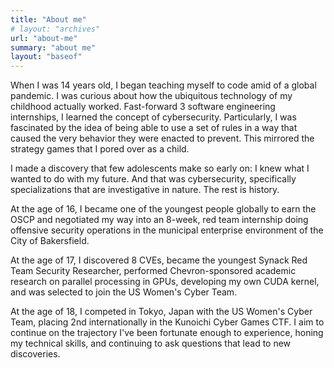 ```yaml
---
title: "About me"
# layout: "archives"
url: "about-me"
summary: "about me"
layout: "baseof"
---
```


When I was 14 years old, I began teaching myself to code amid of a global pandemic. I was curious about how the ubiquitous technology of my childhood actually worked. Fast-forward 3 software engineering internships, I learned the concept of cybersecurity. Particularly, I was fascinated by the idea of being able to use a set of rules in a way that caused the very behavior they were enacted to prevent. This mirrored the strategy games that I pored over as a child.

I made a discovery that few adolescents make so early on: I knew what I wanted to do with my future. And that was cybersecurity, specifically specializations that are investigative in nature. The rest is history.

At the age of 16, I became one of the youngest people globally to earn the OSCP and negotiated my way into an 8-week, red team internship doing offensive security operations in the municipal enterprise environment of the City of Bakersfield.

At the age of 17, I discovered 8 CVEs, became the youngest Synack Red Team Security Researcher, performed Chevron-sponsored academic research on parallel processing in GPUs, developing my own CUDA kernel, and was selected to join the US Women's Cyber Team.

At the age of 18, I competed in Tokyo, Japan with the US Women's Cyber Team, placing 2nd internationally in the Kunoichi Cyber Games CTF. I aim to continue on the trajectory I've been fortunate enough to experience, honing my technical skills, and continuing to ask questions that lead to new discoveries.